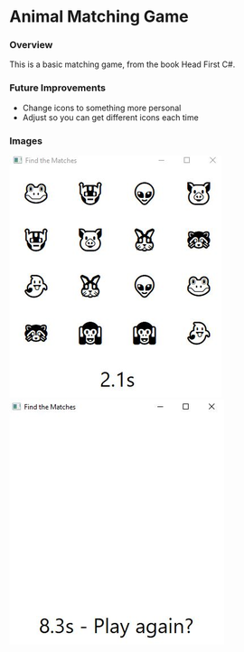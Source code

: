 # Animal Matching Game

### Overview
This is a basic matching game, from the book Head First C#.

### Future Improvements
* Change icons to something more personal
* Adjust so you can get different icons each time

### Images
![Game Example](https://github.com/TheStender/MatchGame/blob/master/matchingGame.JPG)
![End of Game](https://github.com/TheStender/MatchGame/blob/master/matchingGameEnd.JPG)